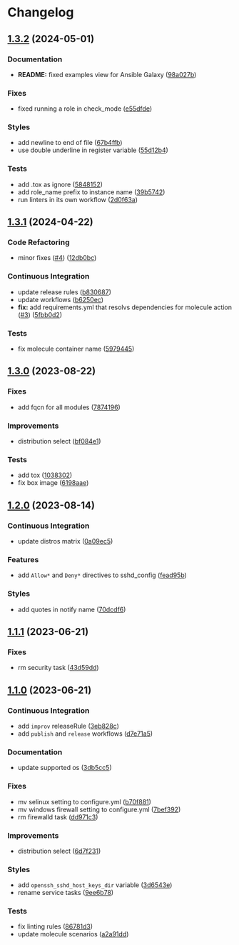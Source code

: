 # Changelog

## [1.3.2](https://github.com/antmelekhin/ansible-role-openssh/compare/v1.3.1...v1.3.2) (2024-05-01)


### Documentation

* **README:** fixed examples view for Ansible Galaxy ([98a027b](https://github.com/antmelekhin/ansible-role-openssh/commit/98a027bad6195365349caf662c3e3002e23bbeac))


### Fixes

* fixed running a role in check_mode ([e55dfde](https://github.com/antmelekhin/ansible-role-openssh/commit/e55dfde0bc9fb7a0e27c3ad714b020e02222519a))


### Styles

* add newline to end of file ([67b4ffb](https://github.com/antmelekhin/ansible-role-openssh/commit/67b4ffb69b89fb2d6d6db58c7e14c88a7f83d32f))
* use double underline in register variable ([55d12b4](https://github.com/antmelekhin/ansible-role-openssh/commit/55d12b494e686e8bd01f3dfb4b1581d87b60868d))


### Tests

* add .tox as ignore ([5848152](https://github.com/antmelekhin/ansible-role-openssh/commit/5848152a42347d5e920786ee5b4fcebe94e1bf2e))
* add role_name prefix to instance name ([39b5742](https://github.com/antmelekhin/ansible-role-openssh/commit/39b5742da866a612ce729613c38a4f07df8fa656))
* run linters in its own workflow ([2d0f63a](https://github.com/antmelekhin/ansible-role-openssh/commit/2d0f63a5627bcff21734e7b268b96a863f32746f))

## [1.3.1](https://github.com/antmelekhin/ansible-role-openssh/compare/v1.3.0...v1.3.1) (2024-04-22)


### Code Refactoring

* minor fixes ([#4](https://github.com/antmelekhin/ansible-role-openssh/issues/4)) ([12db0bc](https://github.com/antmelekhin/ansible-role-openssh/commit/12db0bc4d1f48cd12f3514b5631403de79f43a63))


### Continuous Integration

* update release rules ([b830687](https://github.com/antmelekhin/ansible-role-openssh/commit/b8306874b24fcf7df433cebbb6c39629bba97396))
* update workflows ([b6250ec](https://github.com/antmelekhin/ansible-role-openssh/commit/b6250ec4b08c19aa535721af8f0906843c5cedae))
* **fix:** add requirements.yml that resolvs dependencies for molecule action ([#3](https://github.com/antmelekhin/ansible-role-openssh/issues/3)) ([5fbb0d2](https://github.com/antmelekhin/ansible-role-openssh/commit/5fbb0d2e556f9caf948ae5c09bb2c19f38944c18))


### Tests

* fix molecule container name ([5979445](https://github.com/antmelekhin/ansible-role-openssh/commit/59794450d137e887838446c2a9bdb59ddca720df))

## [1.3.0](https://github.com/antmelekhin/ansible-role-openssh/compare/v1.2.0...v1.3.0) (2023-08-22)


### Fixes

* add fqcn for all modules ([7874196](https://github.com/antmelekhin/ansible-role-openssh/commit/7874196dd2a34b5dd068de76f77fdd986a339cb5))


### Improvements

* distribution select ([bf084e1](https://github.com/antmelekhin/ansible-role-openssh/commit/bf084e19ca71310becc1e41f84e4eeb55ba236eb))


### Tests

* add tox ([1038302](https://github.com/antmelekhin/ansible-role-openssh/commit/10383023ff9efa6c3572b7fc7bb7e6bc1e25e487))
* fix box image ([6198aae](https://github.com/antmelekhin/ansible-role-openssh/commit/6198aaed0ccb6698953cb368fc321ac9513265df))

## [1.2.0](https://github.com/antmelekhin/ansible-role-openssh/compare/v1.1.1...v1.2.0) (2023-08-14)


### Continuous Integration

* update distros matrix ([0a09ec5](https://github.com/antmelekhin/ansible-role-openssh/commit/0a09ec5611868a185240ec0fcbc88cc262376897))


### Features

* add `Allow*` and `Deny*` directives to sshd_config ([fead95b](https://github.com/antmelekhin/ansible-role-openssh/commit/fead95be98e25058a58e3eba70eb69fe9ebed98d))


### Styles

* add quotes in notify name ([70dcdf6](https://github.com/antmelekhin/ansible-role-openssh/commit/70dcdf616c19a072c666ff857155aa1252a85897))

## [1.1.1](https://github.com/antmelekhin/ansible-role-openssh/compare/v1.1.0...v1.1.1) (2023-06-21)


### Fixes

* rm security task ([43d59dd](https://github.com/antmelekhin/ansible-role-openssh/commit/43d59dd2aeb66b616f6b339a4a35395c588ded5c))

## [1.1.0](https://github.com/antmelekhin/ansible-role-openssh/compare/v1.0.0...v1.1.0) (2023-06-21)


### Continuous Integration

* add `improv` releaseRule ([3eb828c](https://github.com/antmelekhin/ansible-role-openssh/commit/3eb828ca8b04e8db9581a579a1d5f47e87c2afc1))
* add `publish` and `release` workflows ([d7e71a5](https://github.com/antmelekhin/ansible-role-openssh/commit/d7e71a53a481ac4b41260503ce49277fe504ae49))


### Documentation

* update supported os ([3db5cc5](https://github.com/antmelekhin/ansible-role-openssh/commit/3db5cc54c00a36e683865b4970cbe753427d65f6))


### Fixes

* mv selinux setting to configure.yml ([b70f881](https://github.com/antmelekhin/ansible-role-openssh/commit/b70f881992e4339d6252525712448714cf9b6c06))
* mv windows firewall setting to configure.yml ([7bef392](https://github.com/antmelekhin/ansible-role-openssh/commit/7bef3929258082248d6d00653bc6b0f75db77dc5))
* rm firewalld task ([dd971c3](https://github.com/antmelekhin/ansible-role-openssh/commit/dd971c3427e129cdb472f591c5194c52dfbcd053))


### Improvements

* distribution select ([6d7f231](https://github.com/antmelekhin/ansible-role-openssh/commit/6d7f231780a686a186b6ad7319d73e57dafa249c))


### Styles

* add `openssh_sshd_host_keys_dir` variable ([3d6543e](https://github.com/antmelekhin/ansible-role-openssh/commit/3d6543e33310d658242f2e9f2b751eaf4a1fed66))
* rename service tasks ([9ee6b78](https://github.com/antmelekhin/ansible-role-openssh/commit/9ee6b787275182fc5cf9d48b8296c9daed7048c0))


### Tests

* fix linting rules ([86781d3](https://github.com/antmelekhin/ansible-role-openssh/commit/86781d3d32976ff0555fd5de558f9dbfd8ce63cd))
* update molecule scenarios ([a2a91dd](https://github.com/antmelekhin/ansible-role-openssh/commit/a2a91dd0c14ceecb6261d2c4dde15dcf07f23b8b))
